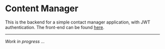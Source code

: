 # Content Manager

This is the backend for a simple contact manager application, with JWT authentication.
The front-end can be found [here](https://github.com/H3AR7B3A7/EarlyAngularProjects/tree/master/contacts).

---
*Work in progress ...*